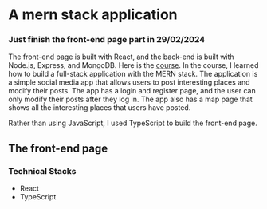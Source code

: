 # A mern stack application

### Just finish the front-end page part in 29/02/2024

The front-end page is built with React, and the back-end is built with Node.js, Express, and MongoDB. Here is the [course](https://www.udemy.com/course/react-nodejs-express-mongodb-the-mern-fullstack-guide/learn/). In the course, I learned how to build a full-stack application with the MERN stack. The application is a simple social media app that allows users to post interesting places and modify their posts. The app has a login and register page, and the user can only modify their posts after they log in. The app also has a map page that shows all the interesting places that users have posted.

Rather than using JavaScript, I used TypeScript to build the front-end page.

## The front-end page

### Technical Stacks

- React
- TypeScript
